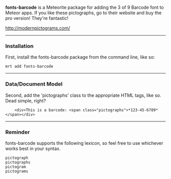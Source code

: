 **fonts-barcode** is a Meteorite package for adding the 3 of 9 Barcode font to Meteor apps.   If you like these pictographs, go to their website and buy the pro version!  They're fantastic!

http://modernpictograms.com/

------------------------
### Installation

First, install the fonts-barcode package from the command line, like so:

````
mrt add fonts-barcode
````

------------------------
### Data/Document Model

Second, add the 'pictographs' class to the appropriate HTML tags, like so.  Dead simple, right?

````
    <div>This is a barcode: <span class="pictographs">*123-45-6789*</span></div>
````

------------------------
### Reminder

fonts-barcode supports the following lexicon, so feel free to use whichever works best in your syntax.

````
pictograph
pictographs
pictogram
pictograms
````
